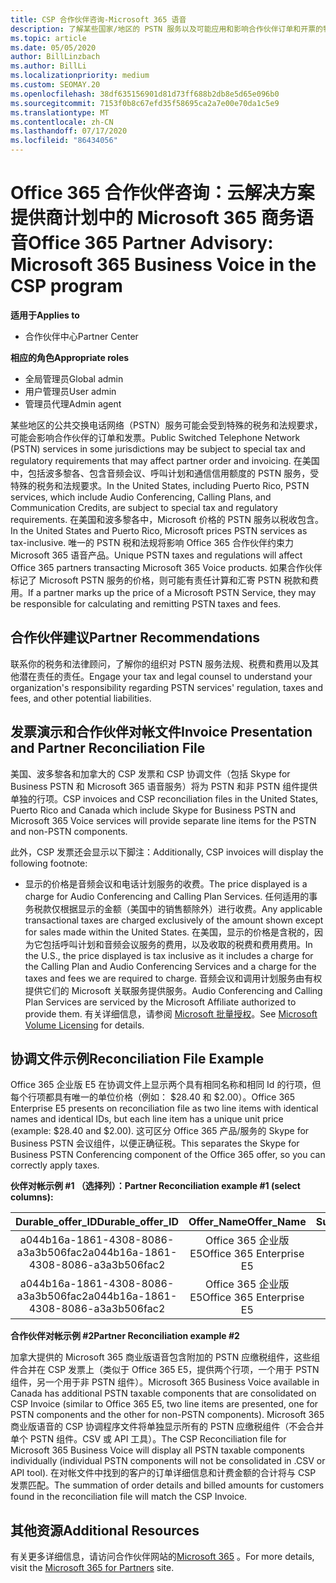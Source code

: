```yaml
---
title: CSP 合作伙伴咨询-Microsoft 365 语音
description: 了解某些国家/地区的 PSTN 服务以及可能应用和影响合作伙伴订单和开票的特殊税或法规要求。
ms.topic: article
ms.date: 05/05/2020
author: BillLinzbach
ms.author: BillLi
ms.localizationpriority: medium
ms.custom: SEOMAY.20
ms.openlocfilehash: 38df635156901d81d73ff688b2db8e5d65e096b0
ms.sourcegitcommit: 7153f0b8c67efd35f58695ca2a7e00e70da1c5e9
ms.translationtype: MT
ms.contentlocale: zh-CN
ms.lasthandoff: 07/17/2020
ms.locfileid: "86434056"
---
```

# <a name="office-365-partner-advisory-microsoft-365-business-voice-in-the-csp-program"></a><span data-ttu-id="c8866-103">Office 365 合作伙伴咨询：云解决方案提供商计划中的 Microsoft 365 商务语音</span><span class="sxs-lookup"><span data-stu-id="c8866-103">Office 365 Partner Advisory: Microsoft 365 Business Voice in the CSP program</span></span>

<span data-ttu-id="c8866-104">**适用于**</span><span class="sxs-lookup"><span data-stu-id="c8866-104">**Applies to**</span></span>

- <span data-ttu-id="c8866-105">合作伙伴中心</span><span class="sxs-lookup"><span data-stu-id="c8866-105">Partner Center</span></span>  

<span data-ttu-id="c8866-106">**相应的角色**</span><span class="sxs-lookup"><span data-stu-id="c8866-106">**Appropriate roles**</span></span>
-    <span data-ttu-id="c8866-107">全局管理员</span><span class="sxs-lookup"><span data-stu-id="c8866-107">Global admin</span></span>
-    <span data-ttu-id="c8866-108">用户管理员</span><span class="sxs-lookup"><span data-stu-id="c8866-108">User admin</span></span>
-    <span data-ttu-id="c8866-109">管理员代理</span><span class="sxs-lookup"><span data-stu-id="c8866-109">Admin agent</span></span>

<span data-ttu-id="c8866-110">某些地区的公共交换电话网络（PSTN）服务可能会受到特殊的税务和法规要求，可能会影响合作伙伴的订单和发票。</span><span class="sxs-lookup"><span data-stu-id="c8866-110">Public Switched Telephone Network (PSTN) services in some jurisdictions may be subject to special tax and regulatory requirements that may affect partner order and invoicing.</span></span> <span data-ttu-id="c8866-111">在美国中，包括波多黎各、包含音频会议、呼叫计划和通信信用额度的 PSTN 服务，受特殊的税务和法规要求。</span><span class="sxs-lookup"><span data-stu-id="c8866-111">In the United States, including Puerto Rico, PSTN services, which include Audio Conferencing, Calling Plans, and Communication Credits, are subject to special tax and regulatory requirements.</span></span> <span data-ttu-id="c8866-112">在美国和波多黎各中，Microsoft 价格的 PSTN 服务以税收包含。</span><span class="sxs-lookup"><span data-stu-id="c8866-112">In the United States and Puerto Rico, Microsoft prices PSTN services as tax-inclusive.</span></span>  <span data-ttu-id="c8866-113">唯一的 PSTN 税和法规将影响 Office 365 合作伙伴约束力 Microsoft 365 语音产品。</span><span class="sxs-lookup"><span data-stu-id="c8866-113">Unique PSTN taxes and regulations will affect Office 365 partners transacting Microsoft 365 Voice products.</span></span>  <span data-ttu-id="c8866-114">如果合作伙伴标记了 Microsoft PSTN 服务的价格，则可能有责任计算和汇寄 PSTN 税款和费用。</span><span class="sxs-lookup"><span data-stu-id="c8866-114">If a partner marks up the price of a Microsoft PSTN Service, they may be responsible for calculating and remitting PSTN taxes and fees.</span></span>

## <a name="partner-recommendations"></a><span data-ttu-id="c8866-115">合作伙伴建议</span><span class="sxs-lookup"><span data-stu-id="c8866-115">Partner Recommendations</span></span>

<span data-ttu-id="c8866-116">联系你的税务和法律顾问，了解你的组织对 PSTN 服务法规、税费和费用以及其他潜在责任的责任。</span><span class="sxs-lookup"><span data-stu-id="c8866-116">Engage your tax and legal counsel to understand your organization's responsibility regarding PSTN services' regulation, taxes and fees, and other potential liabilities.</span></span>

## <a name="invoice-presentation-and-partner-reconciliation-file"></a><span data-ttu-id="c8866-117">发票演示和合作伙伴对帐文件</span><span class="sxs-lookup"><span data-stu-id="c8866-117">Invoice Presentation and Partner Reconciliation File</span></span>

<span data-ttu-id="c8866-118">美国、波多黎各和加拿大的 CSP 发票和 CSP 协调文件（包括 Skype for Business PSTN 和 Microsoft 365 语音服务）将为 PSTN 和非 PSTN 组件提供单独的行项。</span><span class="sxs-lookup"><span data-stu-id="c8866-118">CSP invoices and CSP reconciliation files in the United States, Puerto Rico and Canada which include Skype for Business PSTN and Microsoft 365 Voice services will provide separate line items for the PSTN and non-PSTN components.</span></span>

<span data-ttu-id="c8866-119">此外，CSP 发票还会显示以下脚注：</span><span class="sxs-lookup"><span data-stu-id="c8866-119">Additionally, CSP invoices will display the following footnote:</span></span>

* <span data-ttu-id="c8866-120">显示的价格是音频会议和电话计划服务的收费。</span><span class="sxs-lookup"><span data-stu-id="c8866-120">The price displayed is a charge for Audio Conferencing and Calling Plan Services.</span></span>  <span data-ttu-id="c8866-121">任何适用的事务税款仅根据显示的金额（美国中的销售额除外）进行收费。</span><span class="sxs-lookup"><span data-stu-id="c8866-121">Any applicable transactional taxes are charged exclusively of the amount shown except for sales made within the United States.</span></span>  <span data-ttu-id="c8866-122">在美国，显示的价格是含税的，因为它包括呼叫计划和音频会议服务的费用，以及收取的税费和费用费用。</span><span class="sxs-lookup"><span data-stu-id="c8866-122">In the U.S., the price displayed is tax inclusive as it includes a charge for the Calling Plan and Audio Conferencing Services and a charge for the taxes and fees we are required to charge.</span></span>  <span data-ttu-id="c8866-123">音频会议和调用计划服务由有权提供它们的 Microsoft 关联服务提供服务。</span><span class="sxs-lookup"><span data-stu-id="c8866-123">Audio Conferencing and Calling Plan Services are serviced by the Microsoft Affiliate authorized to provide them.</span></span>  <span data-ttu-id="c8866-124">有关详细信息，请参阅 [Microsoft 批量授权](https://go.microsoft.com/fwlink/?LinkId=690247)。</span><span class="sxs-lookup"><span data-stu-id="c8866-124">See [Microsoft Volume Licensing](https://go.microsoft.com/fwlink/?LinkId=690247) for details.</span></span>

## <a name="reconciliation-file-example"></a><span data-ttu-id="c8866-125">协调文件示例</span><span class="sxs-lookup"><span data-stu-id="c8866-125">Reconciliation File Example</span></span>

<span data-ttu-id="c8866-126">Office 365 企业版 E5 在协调文件上显示两个具有相同名称和相同 Id 的行项，但每个行项都具有唯一的单位价格（例如： $28.40 和 $2.00）。</span><span class="sxs-lookup"><span data-stu-id="c8866-126">Office 365 Enterprise E5 presents on reconciliation file as two line items with identical names and identical IDs, but each line item has a unique unit price (example: $28.40 and $2.00).</span></span> <span data-ttu-id="c8866-127">这可区分 Office 365 产品/服务的 Skype for Business PSTN 会议组件，以便正确征税。</span><span class="sxs-lookup"><span data-stu-id="c8866-127">This separates the Skype for Business PSTN Conferencing component of the Office 365 offer, so you can correctly apply taxes.</span></span>

<span data-ttu-id="c8866-128">**伙伴对帐示例 #1 （选择列）：**</span><span class="sxs-lookup"><span data-stu-id="c8866-128">**Partner Reconciliation example #1 (select columns):**</span></span>

|<span data-ttu-id="c8866-129">**Durable_offer_ID**</span><span class="sxs-lookup"><span data-stu-id="c8866-129">**Durable_offer_ID**</span></span>|<span data-ttu-id="c8866-130">**Offer_Name**</span><span class="sxs-lookup"><span data-stu-id="c8866-130">**Offer_Name**</span></span>|<span data-ttu-id="c8866-131">**Subscription_Start_Date**</span><span class="sxs-lookup"><span data-stu-id="c8866-131">**Subscription_Start_Date**</span></span>|<span data-ttu-id="c8866-132">**Subscription_End_Date**</span><span class="sxs-lookup"><span data-stu-id="c8866-132">**Subscription_End_Date**</span></span>|<span data-ttu-id="c8866-133">**Charge_Start_Date**</span><span class="sxs-lookup"><span data-stu-id="c8866-133">**Charge_Start_Date**</span></span>|<span data-ttu-id="c8866-134">**Charge_End_Date**</span><span class="sxs-lookup"><span data-stu-id="c8866-134">**Charge_End_Date**</span></span>|<span data-ttu-id="c8866-135">**Charge_Type**</span><span class="sxs-lookup"><span data-stu-id="c8866-135">**Charge_Type**</span></span>|<span data-ttu-id="c8866-136">**Unit_Price**</span><span class="sxs-lookup"><span data-stu-id="c8866-136">**Unit_Price**</span></span>|
|:----:|:----:|:----:|:----:|:----:|:----:|:----:|:----:|
|<span data-ttu-id="c8866-137">a044b16a-1861-4308-8086-a3a3b506fac2</span><span class="sxs-lookup"><span data-stu-id="c8866-137">a044b16a-1861-4308-8086-a3a3b506fac2</span></span>   |<span data-ttu-id="c8866-138">Office 365 企业版 E5</span><span class="sxs-lookup"><span data-stu-id="c8866-138">Office 365 Enterprise E5</span></span>   |<span data-ttu-id="c8866-139">8/10/2019 0:00</span><span class="sxs-lookup"><span data-stu-id="c8866-139">8/10/2019 0:00</span></span>   |<span data-ttu-id="c8866-140">8/11/2019 0:00</span><span class="sxs-lookup"><span data-stu-id="c8866-140">8/11/2019 0:00</span></span>   |<span data-ttu-id="c8866-141">8/11/2019 0:00</span><span class="sxs-lookup"><span data-stu-id="c8866-141">8/11/2019 0:00</span></span>|<span data-ttu-id="c8866-142">9/10/2019 0:00</span><span class="sxs-lookup"><span data-stu-id="c8866-142">9/10/2019 0:00</span></span>   |<span data-ttu-id="c8866-143">周期费用</span><span class="sxs-lookup"><span data-stu-id="c8866-143">Cycle fee</span></span>   |<span data-ttu-id="c8866-144">28.40</span><span class="sxs-lookup"><span data-stu-id="c8866-144">28.40</span></span>   |
|<span data-ttu-id="c8866-145">a044b16a-1861-4308-8086-a3a3b506fac2</span><span class="sxs-lookup"><span data-stu-id="c8866-145">a044b16a-1861-4308-8086-a3a3b506fac2</span></span>   |<span data-ttu-id="c8866-146">Office 365 企业版 E5</span><span class="sxs-lookup"><span data-stu-id="c8866-146">Office 365 Enterprise E5</span></span>   |<span data-ttu-id="c8866-147">8/10/2019 0:00</span><span class="sxs-lookup"><span data-stu-id="c8866-147">8/10/2019 0:00</span></span>   |<span data-ttu-id="c8866-148">8/11/2019 0:00</span><span class="sxs-lookup"><span data-stu-id="c8866-148">8/11/2019 0:00</span></span>   |<span data-ttu-id="c8866-149">8/11/2019 0:00</span><span class="sxs-lookup"><span data-stu-id="c8866-149">8/11/2019 0:00</span></span>   |<span data-ttu-id="c8866-150">9/10/2019 0:00</span><span class="sxs-lookup"><span data-stu-id="c8866-150">9/10/2019 0:00</span></span>   |<span data-ttu-id="c8866-151">周期费用</span><span class="sxs-lookup"><span data-stu-id="c8866-151">Cycle fee</span></span>   |<span data-ttu-id="c8866-152">2.00</span><span class="sxs-lookup"><span data-stu-id="c8866-152">2.00</span></span>   |

<span data-ttu-id="c8866-153">**合作伙伴对帐示例 #2**</span><span class="sxs-lookup"><span data-stu-id="c8866-153">**Partner Reconciliation example #2**</span></span>

<span data-ttu-id="c8866-154">加拿大提供的 Microsoft 365 商业版语音包含附加的 PSTN 应缴税组件，这些组件合并在 CSP 发票上（类似于 Office 365 E5，提供两个行项，一个用于 PSTN 组件，另一个用于非 PSTN 组件）。</span><span class="sxs-lookup"><span data-stu-id="c8866-154">Microsoft 365 Business Voice available in Canada has additional PSTN taxable components that are consolidated on CSP Invoice (similar to Office 365 E5, two line items are presented, one for PSTN components and the other for non-PSTN components).</span></span>  <span data-ttu-id="c8866-155">Microsoft 365 商业版语音的 CSP 协调程序文件将单独显示所有的 PSTN 应缴税组件（不会合并单个 PSTN 组件。CSV 或 API 工具）。</span><span class="sxs-lookup"><span data-stu-id="c8866-155">The CSP Reconciliation file for Microsoft 365 Business Voice will display all PSTN taxable components individually (individual PSTN components will not be consolidated in .CSV or API tool).</span></span>  <span data-ttu-id="c8866-156">在对帐文件中找到的客户的订单详细信息和计费金额的合计将与 CSP 发票匹配。</span><span class="sxs-lookup"><span data-stu-id="c8866-156">The summation of order details and billed amounts for customers found in the reconciliation file will match the CSP Invoice.</span></span>

## <a name="additional-resources"></a><span data-ttu-id="c8866-157">其他资源</span><span class="sxs-lookup"><span data-stu-id="c8866-157">Additional Resources</span></span>
<span data-ttu-id="c8866-158">有关更多详细信息，请访问合作伙伴网站的[Microsoft 365](https://www.microsoft.com/microsoft-365/partners/) 。</span><span class="sxs-lookup"><span data-stu-id="c8866-158">For more details, visit the [Microsoft 365 for Partners](https://www.microsoft.com/microsoft-365/partners/) site.</span></span>

